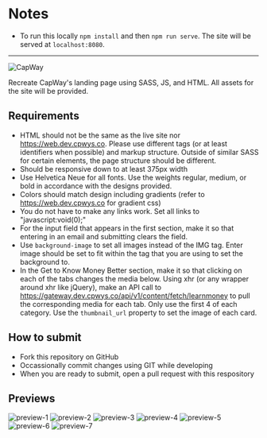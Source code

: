 # Notes

- To run this locally `npm install` and then `npm run serve`. The site will be served at `localhost:8080`.

---

![CapWay](readme-assets/capway.png)

Recreate CapWay's landing page using SASS, JS, and HTML. All assets for the site will be provided.

## Requirements

- HTML should not be the same as the live site nor https://web.dev.cpwys.co. Please use different tags (or at least identifiers when possible) and markup structure. Outside of similar SASS for certain elements, the page structure should be different.
- Should be responsive down to at least 375px width
- Use Helvetica Neue for all fonts. Use the weights regular, medium, or bold in accordance with the designs provided.
- Colors should match design including gradients (refer to https://web.dev.cpwys.co for gradient css)
- You do not have to make any links work. Set all links to "javascript:void(0);"
- For the input field that appears in the first section, make it so that entering in an email and submitting clears the field.
- Use `background-image` to set all images instead of the IMG tag. Enter image should be set to fit within the tag that you are using to set the background to.
- In the Get to Know Money Better section, make it so that clicking on each of the tabs changes the media below. Using xhr (or any wrapper around xhr like jQuery), make an API call to https://gateway.dev.cpwys.co/api/v1/content/fetch/learnmoney to pull the corresponding media for each tab. Only use the first 4 of each category. Use the `thumbnail_url` property to set the image of each card.

## How to submit

- Fork this repository on GitHub
- Occassionally commit changes using GIT while developing
- When you are ready to submit, open a pull request with this respository

## Previews

![preview-1](previews/1.png)
![preview-2](previews/2.png)
![preview-3](previews/3.png)
![preview-4](previews/4.png)
![preview-5](previews/5.png)
![preview-6](previews/6.png)
![preview-7](previews/7.png)
